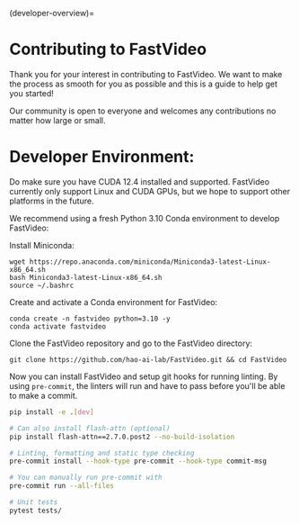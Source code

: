 (developer-overview)=

# Contributing to FastVideo

Thank you for your interest in contributing to FastVideo. We want to make the process as smooth for you as possible and this is a guide to help get you started!

Our community is open to everyone and welcomes any contributions no matter how large or small.

# Developer Environment:
Do make sure you have CUDA 12.4 installed and supported. FastVideo currently only support Linux and CUDA GPUs, but we hope to support other platforms in the future.

We recommend using a fresh Python 3.10 Conda environment to develop FastVideo:

Install Miniconda:

```
wget https://repo.anaconda.com/miniconda/Miniconda3-latest-Linux-x86_64.sh
bash Miniconda3-latest-Linux-x86_64.sh
source ~/.bashrc
```

Create and activate a Conda environment for FastVideo:

```
conda create -n fastvideo python=3.10 -y
conda activate fastvideo
```

Clone the FastVideo repository and go to the FastVideo directory:

```
git clone https://github.com/hao-ai-lab/FastVideo.git && cd FastVideo

```

Now you can install FastVideo and setup git hooks for running linting. By using `pre-commit`, the linters will run and have to pass before you'll be able to make a commit.

```bash
pip install -e .[dev]

# Can also install flash-attn (optional)
pip install flash-attn==2.7.0.post2 --no-build-isolation 

# Linting, formatting and static type checking
pre-commit install --hook-type pre-commit --hook-type commit-msg

# You can manually run pre-commit with
pre-commit run --all-files

# Unit tests
pytest tests/
```
